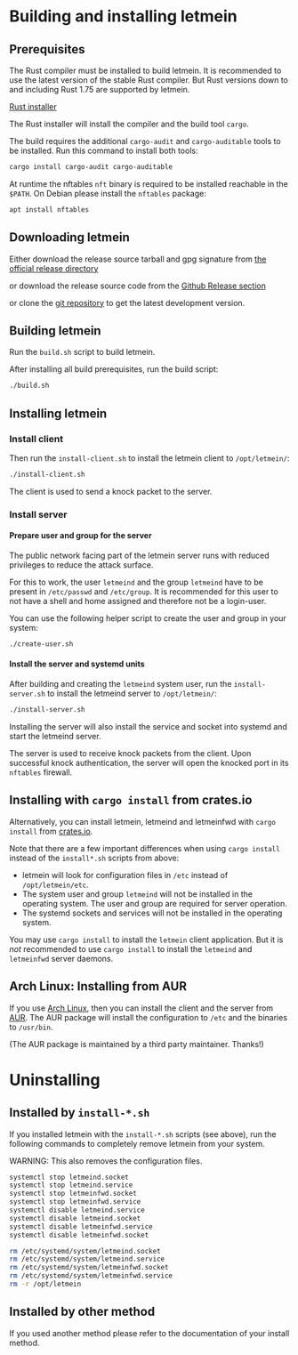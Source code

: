 # Building and installing letmein

## Prerequisites

The Rust compiler must be installed to build letmein.
It is recommended to use the latest version of the stable Rust compiler.
But Rust versions down to and including Rust 1.75 are supported by letmein.

[Rust installer](https://www.rust-lang.org/tools/install)

The Rust installer will install the compiler and the build tool `cargo`.

The build requires the additional `cargo-audit` and `cargo-auditable` tools to be installed.
Run this command to install both tools:

```sh
cargo install cargo-audit cargo-auditable
```

At runtime the nftables `nft` binary is required to be installed reachable in the `$PATH`.
On Debian please install the `nftables` package:

```sh
apt install nftables
```

## Downloading letmein

Either download the release source tarball and gpg signature from
[the official release directory](https://bues.ch/releases/letmein/)

or download the release source code from the
[Github Release section](https://github.com/mbuesch/letmein/releases)

or clone the
[git repository](https://github.com/mbuesch/letmein)
to get the latest development version.

## Building letmein

Run the `build.sh` script to build letmein.

After installing all build prerequisites, run the build script:

```sh
./build.sh
```

## Installing letmein

### Install client

Then run the `install-client.sh` to install the letmein client to `/opt/letmein/`:

```sh
./install-client.sh
```

The client is used to send a knock packet to the server.

### Install server

#### Prepare user and group for the server

The public network facing part of the letmein server runs with reduced privileges to reduce the attack surface.

For this to work, the user `letmeind` and the group `letmeind` have to be present in `/etc/passwd` and `/etc/group`.
It is recommended for this user to not have a shell and home assigned and therefore not be a login-user.

You can use the following helper script to create the user and group in your system:

```sh
./create-user.sh
```

#### Install the server and systemd units

After building and creating the `letmeind` system user, run the `install-server.sh` to install the letmeind server to `/opt/letmein/`:

```sh
./install-server.sh
```

Installing the server will also install the service and socket into systemd and start the letmeind server.

The server is used to receive knock packets from the client.
Upon successful knock authentication, the server will open the knocked port in its `nftables` firewall.

## Installing with `cargo install` from crates.io

Alternatively, you can install letmein, letmeind and letmeinfwd with `cargo install` from [crates.io](https://crates.io/).

Note that there are a few important differences when using `cargo install` instead of the `install*.sh` scripts from above:

- letmein will look for configuration files in `/etc` instead of `/opt/letmein/etc`.
- The system user and group `letmeind` will not be installed in the operating system. The user and group are required for server operation.
- The systemd sockets and services will not be installed in the operating system.

You may use `cargo install` to install the `letmein` client application.
But it is *not* recommended to use `cargo install` to install the `letmeind` and `letmeinfwd` server daemons.

## Arch Linux: Installing from AUR

If you use [Arch Linux](https://archlinux.org/), then you can install the client and the server from [AUR](https://aur.archlinux.org/packages/letmein).
The AUR package will install the configuration to `/etc` and the binaries to `/usr/bin`.

(The AUR package is maintained by a third party maintainer. Thanks!)

# Uninstalling

## Installed by `install-*.sh`

If you installed letmein with the `install-*.sh` scripts (see above), run the following commands to completely remove letmein from your system.

WARNING: This also removes the configuration files.

```sh
systemctl stop letmeind.socket
systemctl stop letmeind.service
systemctl stop letmeinfwd.socket
systemctl stop letmeinfwd.service
systemctl disable letmeind.service
systemctl disable letmeind.socket
systemctl disable letmeinfwd.service
systemctl disable letmeinfwd.socket

rm /etc/systemd/system/letmeind.socket
rm /etc/systemd/system/letmeind.service
rm /etc/systemd/system/letmeinfwd.socket
rm /etc/systemd/system/letmeinfwd.service
rm -r /opt/letmein
```

## Installed by other method

If you used another method please refer to the documentation of your install method.
